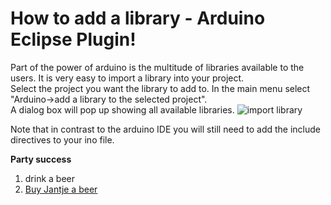 How to add a library - Arduino Eclipse Plugin!
=====

Part of the power of arduino is the multitude of libraries available to the users. It is very easy to import a library into your project.  
Select the project you want the library to add to. In the main menu select "Arduino->add a library to the selected project".  
A dialog box will pop up showing all available libraries.
![import library](http://iloapp.baeyens.it/data/_gallery/public/1/137950377839940200_resized.png)


Note that in contrast to the arduino IDE you will still need to add the include directives to your ino file.


 **Party success**
 
 1. drink a beer
 2. [Buy Jantje a beer](http://eclipse.baeyens.it/donate.html "thanks")